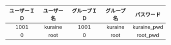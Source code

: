 |ユーザーＩＤ|ユーザー名|グループＩＤ|グループ名|パスワード|
|:-:|:-:|:-:|:-:|:-:|
|1001|kuraine|1001|kuraine|kuraine_pwd|
|0|root|0|root|root_pwd|

